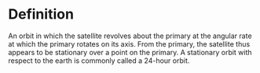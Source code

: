# Definition

An orbit in which the satellite revolves about the primary at the
angular rate at which the primary rotates on its axis. From the primary,
the satellite thus appears to be stationary over a point on the primary.
A stationary orbit with respect to the earth is commonly called a
24-hour orbit.
